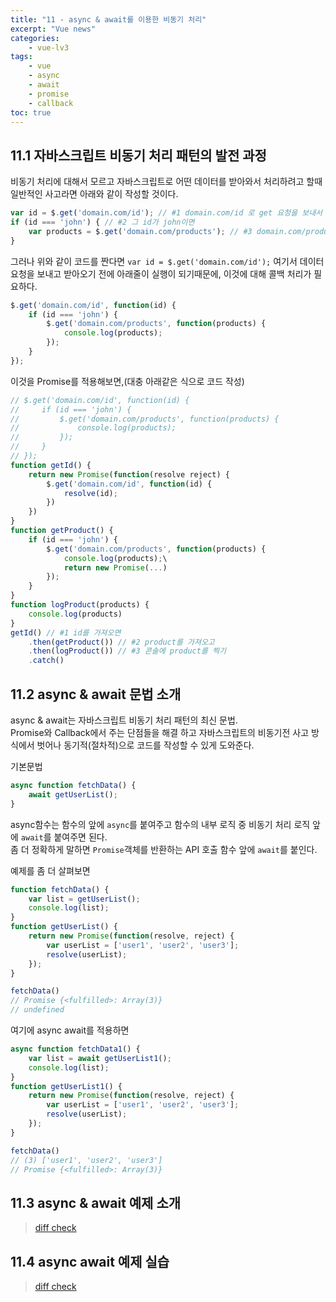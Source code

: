 ```yaml
--- 
title: "11 - async & await를 이용한 비동기 처리" 
excerpt: "Vue news"
categories: 
    - vue-lv3
tags: 
    - vue
    - async
    - await
    - promise
    - callback
toc: true
--- 
```


## 11.1 자바스크립트 비동기 처리 패턴의 발전 과정

비동기 처리에 대해서 모르고 자바스크립트로 어떤 데이터를 받아와서 처리하려고 할때 일반적인 사고라면 아래와 같이 작성할 것이다.

```javascript
var id = $.get('domain.com/id'); // #1 domain.com/id 로 get 요청을 보내서 결과값을 id에 담고
if (id === 'john') { // #2 그 id가 john이면
    var products = $.get('domain.com/products'); // #3 domain.com/products 로 get 요청을 받아서 결과값을 products에 담아라
}
```

그러나 위와 같이 코드를 짠다면 `var id = $.get('domain.com/id');` 여기서 데이터 요청을 보내고 받아오기 전에 아래줄이 실행이 되기때문에, 이것에 대해 콜백 처리가 필요하다.

```javascript
$.get('domain.com/id', function(id) {
    if (id === 'john') {
        $.get('domain.com/products', function(products) {
            console.log(products);
        });
    }
});
```

이것을 Promise를 적용해보면,(대충 아래같은 식으로 코드 작성)
```javascript
// $.get('domain.com/id', function(id) {
//     if (id === 'john') {
//         $.get('domain.com/products', function(products) {
//             console.log(products);
//         });
//     }
// });
function getId() {
    return new Promise(function(resolve reject) {
        $.get('domain.com/id', function(id) {
            resolve(id);
        })
    })
}
function getProduct() {
    if (id === 'john') {
        $.get('domain.com/products', function(products) {
            console.log(products);\
            return new Promise(...)
        });
    }
}
function logProduct(products) {
    console.log(products)
}
getId() // #1 id를 가져오면
    .then(getProduct()) // #2 product를 가져오고
    .then(logProduct()) // #3 콘솔에 product를 찍기
    .catch()
```

## 11.2 async & await 문법 소개

async & await는 자바스크립트 비동기 처리 패턴의 최신 문법.  
Promise와 Callback에서 주는 단점들을 해결 하고 자바스크립트의 비동기전 사고 방식에서 벗어나 동기적(절차적)으로 코드를 작성할 수 있게 도와준다.

기본문법

```javascript
async function fetchData() {
    await getUserList();
}
```
async함수는 함수의 앞에 `async`를 붙여주고 함수의 내부 로직 중 비동기 처리 로직 앞에 `await`를 붙여주면 된다.  
좀 더 정확하게 말하면 `Promise`객체를 반환하는 API 호출 함수 앞에 `await`를 붙인다.

예제를 좀 더 살펴보면  
```javascript
function fetchData() {
    var list = getUserList();
    console.log(list);
}
function getUserList() {
    return new Promise(function(resolve, reject) {
        var userList = ['user1', 'user2', 'user3'];
        resolve(userList);
    });
}

fetchData()
// Promise {<fulfilled>: Array(3)}
// undefined
```

여기에 async await를 적용하면  
```javascript
async function fetchData1() {
    var list = await getUserList1();
    console.log(list);
}
function getUserList1() {
    return new Promise(function(resolve, reject) {
        var userList = ['user1', 'user2', 'user3'];
        resolve(userList);
    });
}

fetchData()
// (3) ['user1', 'user2', 'user3']
// Promise {<fulfilled>: Array(3)}
```

## 11.3 async & await 예제 소개

>[diff check](https://github.com/wjddk0909/vue-news/commit/0737fe51e0aa5b5727af0e46305a249db996c090)

## 11.4 async await 예제 실습

>[diff check](https://github.com/wjddk0909/vue-news/commit/8d9fd89a99dcb30b8a86595f38fcbaa4deb9c884)